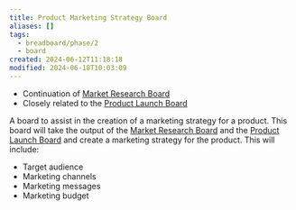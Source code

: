 ```yaml
---
title: Product Marketing Strategy Board
aliases: []
tags:
  - breadboard/phase/2
  - board
created: 2024-06-12T11:18:18
modified: 2024-06-18T10:03:09
---
```


- Continuation of [Market Research Board](projects/Breadboard/Phase%202/Market%20Research%20Board.md)
- Closely related to the [Product Launch Board](projects/Breadboard/Phase%202/Product%20Launch%20Board.md)

A board to assist in the creation of a marketing strategy for a product. This board will take the output of the [Market Research Board](projects/Breadboard/Phase%202/Market%20Research%20Board.md) and the [Product Launch Board](projects/Breadboard/Phase%202/Product%20Launch%20Board.md) and create a marketing strategy for the product. This will include:

- Target audience
- Marketing channels
- Marketing messages
- Marketing budget
